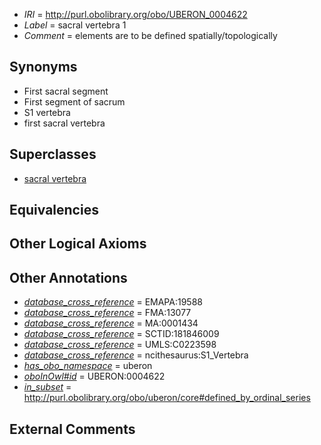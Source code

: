  * *IRI* = http://purl.obolibrary.org/obo/UBERON_0004622
 * *Label* = sacral vertebra 1
 * *Comment* = elements are to be defined spatially/topologically

## Synonyms

 * First sacral segment
 * First segment of sacrum
 * S1 vertebra
 * first sacral vertebra

## Superclasses

 * [sacral vertebra](../../UBERON/94/UBERON_0001094.md)

## Equivalencies


## Other Logical Axioms


## Other Annotations

 * *[database_cross_reference](../../ef/oboInOwl#hasDbXref.md)* = EMAPA:19588
 * *[database_cross_reference](../../ef/oboInOwl#hasDbXref.md)* = FMA:13077
 * *[database_cross_reference](../../ef/oboInOwl#hasDbXref.md)* = MA:0001434
 * *[database_cross_reference](../../ef/oboInOwl#hasDbXref.md)* = SCTID:181846009
 * *[database_cross_reference](../../ef/oboInOwl#hasDbXref.md)* = UMLS:C0223598
 * *[database_cross_reference](../../ef/oboInOwl#hasDbXref.md)* = ncithesaurus:S1_Vertebra
 * *[has_obo_namespace](../../ce/oboInOwl#hasOBONamespace.md)* = uberon
 * *[oboInOwl#id](../../id/oboInOwl#id.md)* = UBERON:0004622
 * *[in_subset](../../et/oboInOwl#inSubset.md)* = http://purl.obolibrary.org/obo/uberon/core#defined_by_ordinal_series

## External Comments


